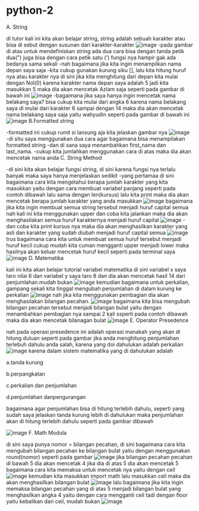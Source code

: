 # python-2 
A. String

di tutor kali ini kita akan belajar string, string adalah sebuah karakter atau bisa di sebut dengan susunan dari karakter-karakter
![image](https://user-images.githubusercontent.com/93038034/140648101-27b34692-17ed-4e67-a7cd-fc73d7b2da22.png)
-pada gambar di atas untuk mendefiniskan string ada dua cara bisa dengan tanda petik dua(") juga bisa dengan cara petik satu (') fungsi nya hampir gak ada bedanya sama sekali
-nah bagaimana jika kita ingin menampilkan nama depan saya saja
-kita cukup gunakan kurung siku [], lalu kita hitung huruf nya atau karakter nya di sini jika kita menghitung dari depan kita mulai dengan Nol(0) karena karakter nama depan saya adalah 5 jadi kita masukkan 5 maka dia akan mencetak Azlam saja seperti pada gambar di bawah ini
![image](https://user-images.githubusercontent.com/93038034/140648224-ef53b9a6-d949-44e4-a005-a18364395854.png)
-bagaimana jika saya hanya ingin mencetak nama belakang saya? bisa cukup kita mulai dari angka 6 karena nama belakang saya di mulai dari karakter 6 sampai dengan 14 maka dia akan mencetak nama belakang saya saja yaitu wahyudin seperti pada gambar di bawah ini
![image](https://user-images.githubusercontent.com/93038034/140648262-15e49bc0-b47a-4daa-9260-70a5aee64949.png)
B.Formatted string

-formatted ini cukup rumit si lansung aja kita jelaskan gambar nya
![image](https://user-images.githubusercontent.com/93038034/140648452-afaaca1e-17ee-426f-b6aa-f8cd09dbcd8c.png)
-di situ saya menggunakan dua cara agar bagaimana bisa menampilakan formatted string
-dan di sana saya menambahkan first_nama dan last_nama.
-cukup kita jumlahkan menggunakan cara di atas maka dia akan mencetak nama anda
C. String Method

-di sini kita akan belajar fungsi string, di sini karena fungsi nya terlalu banyak maka saya hanya menjelaskan sedikit
-yang pertamaa di sini bagaimana cara kita mengetahui berapa jumlah karakter yang kita masukkan yaitu dengan cara membuat variabel panjang seperti pada contoh dibawah lalu sama dengan len(kursus) lalu kita print maka dia akan mencetak berapa jumlah karakter yang anda masukkan
![image](https://user-images.githubusercontent.com/93038034/140648546-26e292cf-8b44-45f8-a695-dd2aba2706b2.png)
bagaimana jika kita ingin membuat semua string tersebut menjadi huruf capital semua
nah kali ini kita menggunakan upper dan coba kita jalankan maka dia akan menghasilakan semua huruf karakternya menjadi huruf capital
![image](https://user-images.githubusercontent.com/93038034/140648649-ec8a7ca6-3c62-4dea-91c0-2197e2240f95.png)
-dan coba kita print kursus nya maka dia akan menghasilkan karakter yang asli dan karakter yang sudah diubah menjadi huruf capital semua
![image](https://user-images.githubusercontent.com/93038034/140648714-3affd2d3-4a49-4104-92e2-fdb4eb2f43e0.png)
trus bagaimana cara kita untuk membuat semua huruf tersebut menjadi huruf kecil
cukup mudah kita cuman mengganti upper menjadi lower maka hasilnya akan keluar mencetak huruf kecil seperti pada terminal saya
![image](https://user-images.githubusercontent.com/93038034/140648763-9044b2b9-9234-4a8c-81e9-53a675d09b72.png)
D. Matematika

kali ini kita akan belajar tutorial variabel matematika
di sini variabel x saya taro nilai 6 dan variabel y saya taro 8 dan dia akan mencetak hasil 14 dari penjumlahan.mudah bukan
![image](https://user-images.githubusercontent.com/93038034/140648798-baa24d32-0ba3-4b33-8e75-55f772a8fa5f.png)
kemudian bagaimana untuk perkalian, gampang sekali kita tinggal mengubah penjumlahan di dalam kurung ke perkalian
![image](https://user-images.githubusercontent.com/93038034/140648840-4c4d2c14-8fae-4970-99fe-080ca879c150.png)
nah jika kita menggunakan pembagian dia akan menghasilakan bilangan pecahan.
![image](https://user-images.githubusercontent.com/93038034/140648876-9c155edf-9f4b-4c38-a4d9-9534232101c6.png)
bagaimana kita bisa mengubah bilangan pecahan tersebut menjadi bilangan bulat yaitu dengan menambahkan pembagian nya sampai 2 kali ssperti pada contoh dibawah maka dia akan mencetak bilanagan bulat
![image](https://user-images.githubusercontent.com/93038034/140648913-d05d2171-4293-4152-9993-822ed140c1a0.png)
E. Operator Presedence

nah pada operasi presedence ini adalah operasi manakah yang akan di hitung duluan
seperti pada gambar jika anda menghitung penjumlahan terlebuh dahulu anda salah, karena yang doi dahulukan adalah perkalian
![image](https://user-images.githubusercontent.com/93038034/140648955-17cf6702-4fd7-4179-9c8d-3687ef8b36e4.png)
karena dalam sistem matematika yang di dahulukan adalah

a.tanda kurung

b.perpangkatan

c.perkalian dan penjumlahan

d.penjumlahan danpengurangan

bagaimana agar penjumlahan bisa di hitung terlebih dahulu, seperti yang sudah saya jelaskan tanda kurung lebih di dahulukan maka penjumlahan akan di hitung terlebih dahulu seperti pada gambar dibawah

![image](https://user-images.githubusercontent.com/93038034/140649005-47692612-48f2-4a19-999c-45b6f5289366.png)
F. Math Modula

di sini saya punya nomor = bilangan pecahan, di sini bagaimana cara kita mengubah bilangan pecahan ke bilangan bulat
yaitu dengan menggunakan round(nomor) seperti pada gambar
![image](https://user-images.githubusercontent.com/93038034/140649057-6e6262bd-024d-4308-9cfb-3718decf6be5.png)
jika bilangan pecahan pecahan di bawah 5 dia akan mencetak 4 jika dia di atas 5 dia akan mencetak 5
bagaimana cara kita memaksa untuk mencetak nya yaitu dengan ceil
![image](https://user-images.githubusercontent.com/93038034/140649112-77d5a799-6d83-4664-bcf6-23416c5fd4a6.png)
kemudian kita masukkan import math lalu masukkan ceil maka dia akan menghasilkan bilangan bulat
![image](https://user-images.githubusercontent.com/93038034/140649159-c0c40841-a28b-499e-8b2a-708f177c5d29.png)
lalu bagaimana jika kita ingin memaksa bilangan pecahan yang di atas 5 menjadi bilangan bulat yang menghasilkan angka 4 yaitu dengan cara mengganti ceil tadi dengan floor yaitu kebalikan dari ceil, mudah bukan
![image](https://user-images.githubusercontent.com/93038034/140649183-d4e99253-9e17-439c-9fe4-5a1addb03b53.png)
